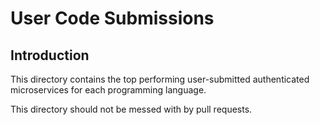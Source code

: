 # User Code Submissions

## Introduction

This directory contains the top performing user-submitted authenticated microservices for each programming language.

This directory should not be messed with by pull requests.